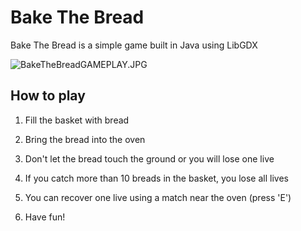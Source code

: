 # Bake The Bread

Bake The Bread is a simple game built in Java using LibGDX

![BakeTheBreadGAMEPLAY.JPG](https://s2.loli.net/2021/12/24/iLu7JXgNH4yqO6E.jpg)

## How to play

1. Fill the basket with bread

2. Bring the bread into the oven

3. Don't let the bread touch the ground or you will lose one live

4. If you catch more than 10 breads in the basket, you lose all lives

5. You can recover one live using a match near the oven (press 'E')

6. Have fun!

